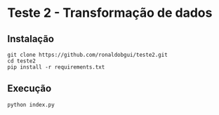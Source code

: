 # Teste 2 - Transformação de dados

## Instalação

```
git clone https://github.com/ronaldobgui/teste2.git
cd teste2
pip install -r requirements.txt
```

## Execução
```
python index.py
```